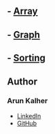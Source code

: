 
## -   [Array](https://github.com/arunkalher/DSA-Repo/tree/main/Array)

## - [Graph](https://github.com/arunkalher/DSA-Repo/tree/main/Graph)

## - [Sorting](https://github.com/arunkalher/DSA-Repo/tree/main/Sorting)


## Author
### Arun Kalher
- [LinkedIn](https://in.linkedin.com/in/arun-kalher-64117522a)
- [GitHub](https://www.github.com/arunkalher)

